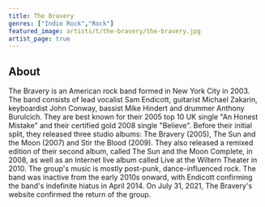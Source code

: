 ```yaml
---
title: The Bravery
genres: ["Indie Rock","Rock"]
featured_image: artists/t/the-bravery/the-bravery.jpg
artist_page: true
---
```

## About

The Bravery is an American rock band formed in New York City in 2003. The band consists of lead vocalist Sam Endicott, guitarist Michael Zakarin, keyboardist John Conway, bassist Mike Hindert and drummer Anthony Burulcich. They are best known for their 2005 top 10 UK single "An Honest Mistake" and their certified gold 2008 single "Believe". Before their initial split, they released three studio albums: The Bravery (2005), The Sun and the Moon (2007) and Stir the Blood (2009). They also released a remixed edition of their second album, called The Sun and the Moon Complete, in 2008, as well as an Internet live album called Live at the Wiltern Theater in 2010. The group's music is mostly post-punk, dance-influenced rock.
The band was inactive from the early 2010s onward, with Endicott confirming the band's indefinite hiatus in April 2014. On July 31, 2021, The Bravery's website confirmed the return of the group.



